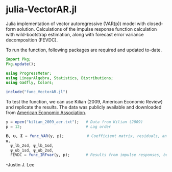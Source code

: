 # julia-VectorAR.jl
Julia implementation of vector autoregressive (VAR(p)) model with closed-form solution.
Calculations of the impulse response function calculation with wild-bootstrap estimation, along with forecast error variance decomposition (FEVDC).


To run the function, following packages are required and updated to-date.
```julia
import Pkg;
Pkg.update();

using ProgressMeter;
using LinearAlgebra, Statistics, Distributions;
using Gadfly, Colors;

include("func_VectorAR.jl")
```
To test the function, we can use Kilian (2009, American Economic Review) and replicate the results. The data was publicly available and  downloaded from [American Economic Association](https://www.aeaweb.org/articles?id=10.1257/aer.99.3.1053).

```julia
y = open("kilian_2009_aer.txt");   # Data from Kilian (2009)
p = 12;                            # Lag order

𝚩, 𝞄, 𝝨 = func_VAR(y, p);          # Coefficient matrix, residuals, and covariance matrix
ψ, 
  ψ_lb_2sd, ψ_lb_1sd, 
  ψ_ub_1sd, ψ_ub_2sd,
  FEVDC = func_IRFvar(y, p);       # Results from impulse responses, bootstrap CI band, and FEVDC
```

-Justin J. Lee
